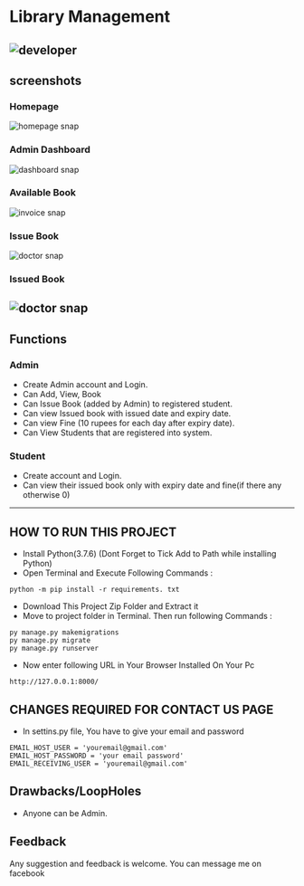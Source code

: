 # Library Management
![developer](https://img.shields.io/badge/Developed%20By%20%3A-Sumit%20Kumar-red)
---
## screenshots
### Homepage
![homepage snap](https://github.com/sumitkumar1503/librarymanagement/blob/master/static/screenshots/homepage.png?raw=true)
### Admin Dashboard
![dashboard snap](https://github.com/sumitkumar1503/librarymanagement/blob/master/static/screenshots/adminhomepage.png?raw=true)
### Available Book
![invoice snap](https://github.com/sumitkumar1503/librarymanagement/blob/master/static/screenshots/availablebook.png?raw=true)
### Issue Book
![doctor snap](https://github.com/sumitkumar1503/librarymanagement/blob/master/static/screenshots/issuebook.png?raw=true)
### Issued Book
![doctor snap](https://github.com/sumitkumar1503/librarymanagement/blob/master/static/screenshots/bookissued.png?raw=true)
---
## Functions
### Admin
- Create Admin account and Login.
- Can Add, View, Book
- Can Issue Book (added by Admin) to registered student.
- Can view Issued book with issued date and expiry date.
- Can view Fine (10 rupees for each day after expiry date).
- Can View Students that are registered into system.

### Student
- Create account and Login.
- Can view their issued book only with expiry date and fine(if there any otherwise 0)
---

## HOW TO RUN THIS PROJECT
- Install Python(3.7.6) (Dont Forget to Tick Add to Path while installing Python)
- Open Terminal and Execute Following Commands :
```
python -m pip install -r requirements. txt
```
- Download This Project Zip Folder and Extract it
- Move to project folder in Terminal. Then run following Commands :
```
py manage.py makemigrations
py manage.py migrate
py manage.py runserver
```
- Now enter following URL in Your Browser Installed On Your Pc
```
http://127.0.0.1:8000/
```

## CHANGES REQUIRED FOR CONTACT US PAGE
- In settins.py file, You have to give your email and password
```
EMAIL_HOST_USER = 'youremail@gmail.com'
EMAIL_HOST_PASSWORD = 'your email password'
EMAIL_RECEIVING_USER = 'youremail@gmail.com'
```

## Drawbacks/LoopHoles
- Anyone can be Admin.

## Feedback
Any suggestion and feedback is welcome. You can message me on facebook
